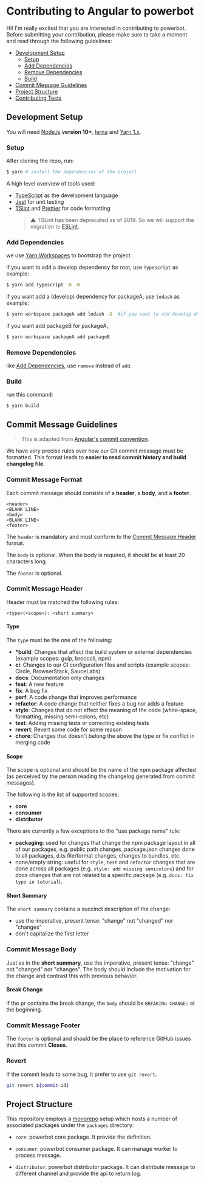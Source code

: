 # Contributing to Angular to powerbot

Hi! I'm really excited that you are interested in contributing to powerbot. Before submitting your contribution, please make sure to take a moment and read through the following guidelines:

- [Development Setup](#development-setup)
  - [Setup](#steup)
  - [Add Dependencies](#add-dependencies)
  - [Remove Dependencies](#remove-dependencies)
  - [Build](#build)
- [Commit Message Guidelines](#commit-message-guidelines)
- [Project Structure](#project-structure)
- [Contributing Tests](#contributing-tests)

## Development Setup

You will need [Node.js](http://nodejs.org) **version 10+**, [lerna](https://lerna.js.org) and [Yarn 1.x](https://yarnpkg.com/en/docs/install).

### Setup

After cloning the repo, run:

```bash
$ yarn # install the dependencies of the project
```

A high level overview of tools used:

- [TypeScript](https://www.typescriptlang.org/) as the development language
- [Jest](https://jestjs.io/) for unit testing
- [TSlint](https://palantir.github.io/tslint/) and [Prettier](https://prettier.io/) for code formatting
  > :warning: TSLint has been deprecated as of 2019. So we will support the migration to [ESLint](https://eslint.org/).

### Add Dependencies

we use [Yarn Workspaces](https://classic.yarnpkg.com/en/docs/workspaces/) to bootstrap the project

if you want to add a develop dependency for root, use `Typescript` as example:

```bash
$ yarn add Typescript -D -W
```

if you want add a (develop) dependency for packageA, use `lodash` as example:

```bash
$ yarn workspace packageA add lodash -D  #if you want to add develop dependency, please add -D
```

if you want add packageB for packageA,

```bash
$ yarn workspace packageA add packageB
```

### Remove Dependencies

like [Add Dependencies](#add-dependencies), use `remove` instead of `add`.

### Build

run this command:

```
$ yarn build
```

## Commit Message Guidelines

> This is adapted from [Angular's commit convention](https://github.com/conventional-changelog/conventional-changelog/tree/master/packages/conventional-changelog-angular).

We have very precise rules over how our Git commit message must be formatted. This format leads to **easier to read commit history and build changelog file**.

### Commit Message Format

Each commit message should consists of a **header**, a **body**, and a **footer**.

```
<header>
<BLANK LINE>
<body>
<BLANK LINE>
<footer>
```

The `header` is mandatory and must conform to the [Commit Message Header](#commit-messageg-header) format.

The `body` is optional. When the body is required, it should be at least 20 characters long.

The `footer` is optional.

### Commit Message Header

Header must be matched the following rules:

```
<type>(<scope>): <short summary>
```

#### Type

The `type` must be the one of the following:

- **\*build**: Changes that affect the build system or external dependencies (example scopes: gulp, broccoli, npm)
- **ci**: Changes to our CI configuration files and scripts (example scopes: Circle, BrowserStack, SauceLabs)
- **docs**: Documentation only changes
- **feat**: A new feature
- **fix**: A bug fix
- **perf**: A code change that improves performance
- **refactor**: A code change that neither fixes a bug nor adds a feature
- **style**: Changes that do not affect the meaning of the code (white-space, formatting, missing semi-colons, etc)
- **test**: Adding missing tests or correcting existing tests
- **revert**: Revert some code for some reason
- **chore**: Changes that doesn't belong the above the type or fix conflict in merging code

#### Scope

The scope is optional and should be the name of the npm package affected (as perceived by the person reading the changelog generated from commit messages).

The following is the list of supported scopes:

- **core**
- **consumer**
- **distributor**

There are currently a few exceptions to the "use package name" rule:

- **packaging**: used for changes that change the npm package layout in all of our packages, e.g.
  public path changes, package.json changes done to all packages, d.ts file/format changes, changes
  to bundles, etc.
- none/empty string: useful for `style`, `test` and `refactor` changes that are done across all
  packages (e.g. `style: add missing semicolons`) and for docs changes that are not related to a
  specific package (e.g. `docs: fix typo in tutorial`).

#### Short Summary

The `short summary` contains a succinct description of the change:

- use the imperative, present tense: "change" not "changed" nor "changes"
- don't capitalize the first letter

### Commit Message Body

Just as in the **short summary**, use the imperative, present tense: "change" not "changed" nor "changes".
The body should include the motivation for the change and contrast this with previous behavior.

#### Break Change

if the pr contains the break change, the `body` should be `BREAKING CHANGE:` at the beginning.

### Commit Message Footer

The `footer` is optional and should be the place to
reference GitHub issues that this commit **Closes**.

### Revert

If the commit leads to some bug, it prefer to use `git revert`.

```bash
git revert ${commit-id}
```

## Project Structure

This repository employs a [monorepo](https://en.wikipedia.org/wiki/Monorepo) setup which hosts a number of associated packages under the `packages` directory:

- `core`: powerbot core package. It provide the definition.

- `consumer`: powerbot consumer package. It can manage worker to process message.

- `distributor`: powerbot distributor package. It can distribute message to different channel and provide the api to return log.

